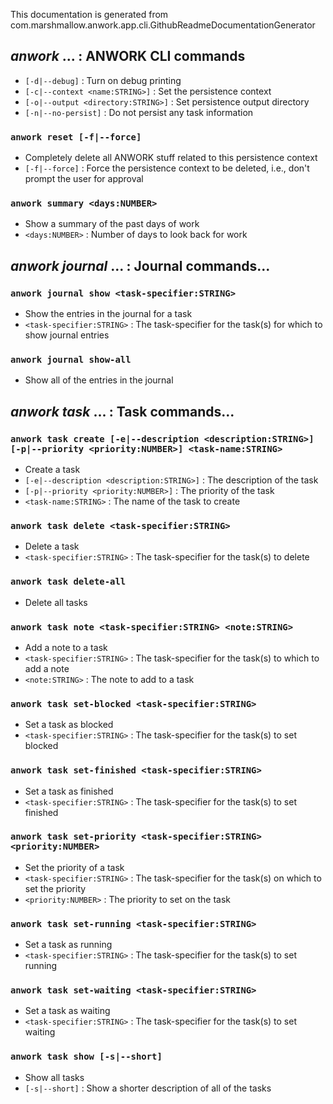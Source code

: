 This documentation is generated from com.marshmallow.anwork.app.cli.GithubReadmeDocumentationGenerator

## _anwork_ ... : ANWORK CLI commands
* `[-d|--debug]` : Turn on debug printing
* `[-c|--context <name:STRING>]` : Set the persistence context
* `[-o|--output <directory:STRING>]` : Set persistence output directory
* `[-n|--no-persist]` : Do not persist any task information
### `anwork reset [-f|--force]`
* Completely delete all ANWORK stuff related to this persistence context
* `[-f|--force]` : Force the persistence context to be deleted, i.e., don't prompt the user for approval
### `anwork summary <days:NUMBER>`
* Show a summary of the past days of work
* `<days:NUMBER>` : Number of days to look back for work

## _anwork journal_ ... : Journal commands...
### `anwork journal show <task-specifier:STRING>`
* Show the entries in the journal for a task
* `<task-specifier:STRING>` : The task-specifier for the task(s) for which to show journal entries
### `anwork journal show-all`
* Show all of the entries in the journal

## _anwork task_ ... : Task commands...
### `anwork task create [-e|--description <description:STRING>] [-p|--priority <priority:NUMBER>] <task-name:STRING>`
* Create a task
* `[-e|--description <description:STRING>]` : The description of the task
* `[-p|--priority <priority:NUMBER>]` : The priority of the task
* `<task-name:STRING>` : The name of the task to create
### `anwork task delete <task-specifier:STRING>`
* Delete a task
* `<task-specifier:STRING>` : The task-specifier for the task(s) to delete
### `anwork task delete-all`
* Delete all tasks
### `anwork task note <task-specifier:STRING> <note:STRING>`
* Add a note to a task
* `<task-specifier:STRING>` : The task-specifier for the task(s) to which to add a note
* `<note:STRING>` : The note to add to a task
### `anwork task set-blocked <task-specifier:STRING>`
* Set a task as blocked
* `<task-specifier:STRING>` : The task-specifier for the task(s) to set blocked
### `anwork task set-finished <task-specifier:STRING>`
* Set a task as finished
* `<task-specifier:STRING>` : The task-specifier for the task(s) to set finished
### `anwork task set-priority <task-specifier:STRING> <priority:NUMBER>`
* Set the priority of a task
* `<task-specifier:STRING>` : The task-specifier for the task(s) on which to set the priority
* `<priority:NUMBER>` : The priority to set on the task
### `anwork task set-running <task-specifier:STRING>`
* Set a task as running
* `<task-specifier:STRING>` : The task-specifier for the task(s) to set running
### `anwork task set-waiting <task-specifier:STRING>`
* Set a task as waiting
* `<task-specifier:STRING>` : The task-specifier for the task(s) to set waiting
### `anwork task show [-s|--short]`
* Show all tasks
* `[-s|--short]` : Show a shorter description of all of the tasks
